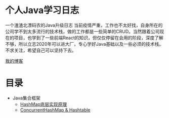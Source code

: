 # 个人Java学习日志
一个渣渣北漂码农的Java升级日志
当前疫情严重，工作也不太好找，自身所在的公司学不到太多流行的技术栈，做的工作都是一些简单的CRUD。当然跟着公司现在的项目，也学到了一些前端React的知识，但仅仅停留在会用的阶段，深度了解不够，所以立志2020年可以进大厂，专心学好Java基础以及一些必须的技术栈。不求关注，希望自己可以坚持下去。

[我的博客](https://blog.csdn.net/qq_42021846)  

# 目录
* Java集合框架
  * [HashMap底层实现原理](https://github.com/ckcxq123/Java-/blob/master/docs/basics/HashMap.md)
  * [ConcurrentHashMap & Hashtable](https://github.com/ckcxq123/Java-/blob/master/docs/basics/ConcurrentHashMap.md)
